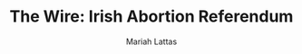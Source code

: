 ---
# Episode Settings
title: "The Wire: Irish Abortion Referendum"
air-time: "5:30 PM"
air-day: "weekday"
link: "http://thewire.org.au/story/irish-abortion-referendum/"
description: "Ireland goes to the polls tomorrow to vote on the legalisation of abortion, allowing women to terminate pregnancies. <br>Despite the countries strong religious roots, the historic referendum will be set to remove the the eighth amendment from the constitution. <br>The Wire spoke to Senior Lecturer Dr Kate Gleeson of Macquarie University and Founding Publisher of the The Irish Echo Billy Cantwell about the referendum."
download: true
download-link: ""

# Show Settings
show: "The Wire"
stations: ["Radio Adelaide 101.5 in Adelaide", "2SER 107.3 in Sydney", "4EB 98.1 in Brisbane", "CAAMA RADIO 100.5 Alice Springs", "RTR-FM 92.1 in Perth", "JOY 94.9 in Melbourne"]
stations-links: ["http://radioadelaide.org.au/program/pink-rabbit/", "https://2ser.com/the-wire/", "https://www.4eb.org.au/TheWire", "https://caama.com.au/news/2016/stream-us-live-now-1", "https://rtrfm.com.au/", "https://joy.org.au/thewire/"]

# Post Settings
author: Mariah Lattas
category: radio
tags: radio the-wire
layout: post
type: radio
---